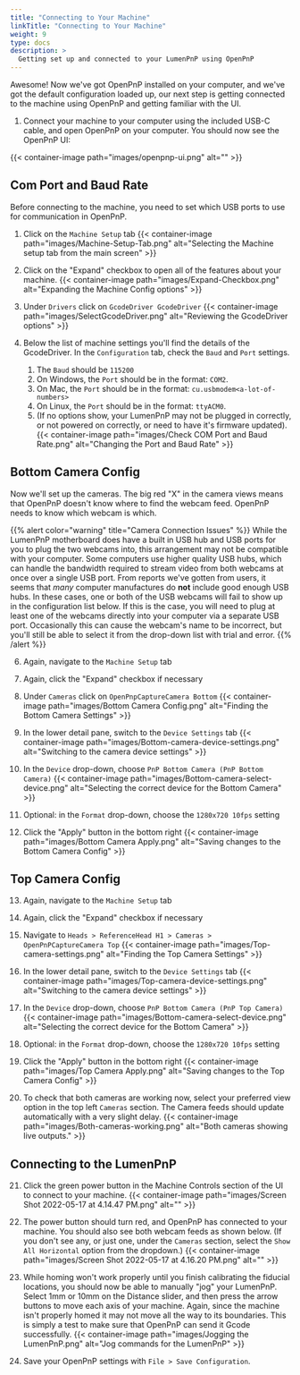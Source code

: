 ```yaml
---
title: "Connecting to Your Machine"
linkTitle: "Connecting to Your Machine"
weight: 9
type: docs
description: >
  Getting set up and connected to your LumenPnP using OpenPnP
---
```


Awesome! Now we've got OpenPnP installed on your computer, and we've got the default configuration loaded up, our next step is getting connected to the machine using OpenPnP and getting familiar with the UI.

1. Connect your machine to your computer using the included USB-C cable, and open OpenPnP on your computer. You should now see the OpenPnP UI:

{{< container-image path="images/openpnp-ui.png" alt="" >}}

## Com Port and Baud Rate

Before connecting to the machine, you need to set which USB ports to use for communication in OpenPnP.

1. Click on the `Machine Setup` tab
  {{< container-image path="images/Machine-Setup-Tab.png" alt="Selecting the Machine setup tab from the main screen" >}}

2. Click on the "Expand" checkbox to open all of the features about your machine.
  {{< container-image path="images/Expand-Checkbox.png" alt="Expanding the Machine Config options" >}}

4. Under `Drivers` click on `GcodeDriver GcodeDriver`
  {{< container-image path="images/SelectGcodeDriver.png" alt="Reviewing the GcodeDriver options" >}}
  
5. Below the list of machine settings you'll find the details of the GcodeDriver. In the `Configuration` tab, check the `Baud` and `Port` settings.

   1. The `Baud` should be `115200`
   2. On Windows, the `Port` should be in the format: `COM2`.
   3. On Mac, the `Port` should be in the format: `cu.usbmodem<a-lot-of-numbers>`
   4. On Linux, the `Port` should be in the format: `ttyACM0`.
   5. (If no options show, your LumenPnP may not be plugged in correctly, or not powered on correctly, or need to have it's firmware updated).
  {{< container-image path="images/Check COM Port and Baud Rate.png" alt="Changing the Port and Baud Rate" >}}

## Bottom Camera Config

Now we'll set up the cameras. The big red "X" in the camera views means that OpenPnP doesn't know where to find the webcam feed. OpenPnP needs to know which webcam is which.

{{% alert color="warning" title="Camera Connection Issues" %}}
While the LumenPnP motherboard does have a built in USB hub and USB ports for you to plug the two webcams into, this arrangement may not be compatible with your computer. Some computers use higher quality USB hubs, which can handle the bandwidth required to stream video from both webcams at once over a single USB port. From reports we've gotten from users, it seems that *many* computer manufactures do **not** include good enough USB hubs. In these cases, one or both of the USB webcams will fail to show up in the configuration list below. If this is the case, you will need to plug at least one of the webcams directly into your computer via a separate USB port. Occasionally this can cause the webcam's name to be incorrect, but you'll still be able to select it from the drop-down list with trial and error.
{{% /alert %}}

6. Again, navigate to the `Machine Setup` tab
7. Again, click the "Expand" checkbox if necessary
8. Under `Cameras` click on `OpenPnpCaptureCamera Bottom`
  {{< container-image path="images/Bottom Camera Config.png" alt="Finding the Bottom Camera Settings" >}}

9. In the lower detail pane, switch to the `Device Settings` tab
  {{< container-image path="images/Bottom-camera-device-settings.png" alt="Switching to the camera device settings" >}}

10. In the `Device` drop-down, choose `PnP Bottom Camera (PnP Bottom Camera)`
  {{< container-image path="images/Bottom-camera-select-device.png" alt="Selecting the correct device for the Bottom Camera" >}}

11. Optional: in the `Format` drop-down, choose the `1280x720 10fps` setting

12. Click the "Apply" button in the bottom right
  {{< container-image path="images/Bottom Camera Apply.png" alt="Saving changes to the Bottom Camera Config" >}}

## Top Camera Config

13. Again, navigate to the `Machine Setup` tab
14. Again, click the "Expand" checkbox if necessary
15. Navigate to `Heads > ReferenceHead H1 > Cameras > OpenPnPCaptureCamera Top`
  {{< container-image path="images/Top-camera-settings.png" alt="Finding the Top Camera Settings" >}}

16. In the lower detail pane, switch to the `Device Settings` tab
  {{< container-image path="images/Top-camera-device-settings.png" alt="Switching to the camera device settings" >}}

17. In the `Device` drop-down, choose `PnP Bottom Camera (PnP Top Camera)`
  {{< container-image path="images/Bottom-camera-select-device.png" alt="Selecting the correct device for the Bottom Camera" >}}

18. Optional: in the `Format` drop-down, choose the `1280x720 10fps` setting

19. Click the "Apply" button in the bottom right
  {{< container-image path="images/Top Camera Apply.png" alt="Saving changes to the Top Camera Config" >}}

20. To check that both cameras are working now, select your preferred view option in the top left `Cameras` section. The Camera feeds should update automatically with a very slight delay.
  {{< container-image path="images/Both-cameras-working.png" alt="Both cameras showing live outputs." >}}

## Connecting to the LumenPnP

21. Click the green power button in the Machine Controls section of the UI to connect to your machine.
  {{< container-image path="images/Screen Shot 2022-05-17 at 4.14.47 PM.png" alt="" >}}

22. The power button should turn red, and OpenPnP has connected to your machine. You should also see both webcam feeds as shown below. (If you don't see any, or just one, under the `Cameras` section, select the `Show All Horizontal` option from the dropdown.)
  {{< container-image path="images/Screen Shot 2022-05-17 at 4.16.20 PM.png" alt="" >}}

23. While homing won't work properly until you finish calibrating the fiducial locations, you should now be able to manually "jog" your LumenPnP. Select 1mm or 10mm on the Distance slider, and then press the arrow buttons to move each axis of your machine. Again, since the machine isn't properly homed it may not move all the way to its boundaries. This is simply a test to make sure that OpenPnP can send it Gcode successfully.
  {{< container-image path="images/Jogging the LumenPnP.png" alt="Jog commands for the LumenPnP" >}}

24. Save your OpenPnP settings with `File > Save Configuration`.
